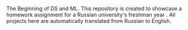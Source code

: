 The Beginning of DS and ML.
This repository is created to showcase a homework assignment for a Russian university's freshman year .
All projects here are automatically translated from Russian to English.

